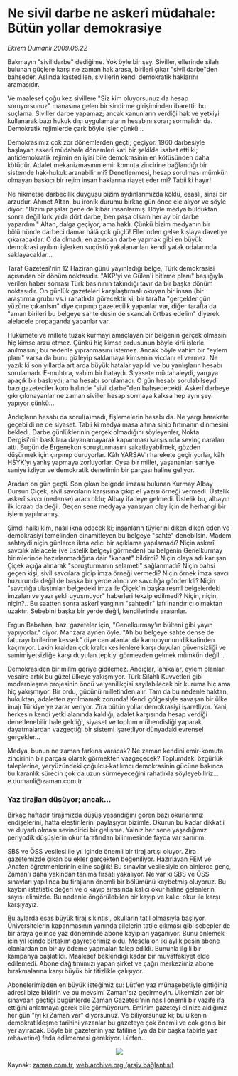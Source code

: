 # Ne sivil darbe ne askerî müdahale: Bütün yollar demokrasiye

*Ekrem Dumanlı 2009.06.22*

<td class="columnist-detail">
<p>Bakmayın "sivil darbe" dediğime. Yok öyle bir şey. Siviller, ellerinde silah bulunan güçlere karşı ne zaman hak arasa, birileri çıkar "sivil darbe"den bahseder. Aslında kastedilen, sivillerin kendi demokratik haklarını aramasıdır.</p>
<p>
<div id="haberMetinDiv">
<p>Ve maalesef çoğu kez sivillere "Siz kim oluyorsunuz da hesap soruyorsunuz" manasına gelen bir sindirme girişiminden ibarettir bu suçlama. Siviller darbe yapamaz; ancak kanunların verdiği hak ve yetkiyi kullanarak bazı hukuk dışı uygulamaların hesabını sorar; sormalıdır da. Demokratik rejimlerde çark böyle işler çünkü...
<p>Demokrasimiz çok zor dönemlerden geçti; geçiyor. 1960 darbesiyle başlayan askerî müdahale dönemleri kati bir şekilde isabet etti ki; antidemokratik rejimin en iyisi bile demokrasinin en kötüsünden daha kötüdür. Adalet mekanizmasının emir komuta zincirine bağlandığı bir sistemde hak-hukuk aranabilir mi? Denetlenmesi, hesap sorulması mümkün olmayan baskıcı bir rejim insan haklarına riayet eder mi? Tabii ki hayır!
<p>Ne hikmetse darbecilik duygusu bizim aydınlarımızda köklü, esaslı, sinsi bir arzudur. Ahmet Altan, bu ironik durumu birkaç gün önce ele alıyor ve şöyle diyor: "Bizim paşalar gene de kibar insanlarmış. Böyle medya bulduktan sonra değil kırk yılda dört darbe, ben paşa olsam her ay bir darbe yapardım." Altan, dalga geçiyor; ama haklı. Çünkü bizim medyanın bir bölümünde darbeci damar hâlâ çok güçlü! Ellerinden gelse kışlaya davetiye çıkaracaklar. O da olmadı; en azından darbe yapmak gibi en büyük demokrasi ayıbını işlerken suçüstü yakalananları kendi yatak odalarında saklayacaklar...
<p>Taraf Gazetesi'nin 12 Haziran günü yayınladığı belge, Türk demokrasisi açısından bir dönüm noktasıdır. "AKP'yi ve Gülen'i bitirme planı" başlığıyla verilen haber sonrası Türk basınının takındığı tavır da bir başka dönüm noktasıdır. On günlük gazeteleri karşılaştırmalı okuyan bir insan (bir araştırma grubu vs.) rahatlıkla görecektir ki; bir tarafta "gerçekler gün yüzüne çıkarılsın" diye çırpınıp gazetecilik yapanlar var, diğer tarafta da "aman birileri bu belgeye sahte desin de skandalı örtbas edelim" diyerek alelacele propaganda yapanlar var.
<p>Hükümete ve millete tuzak kurmayı amaçlayan bir belgenin gerçek olmasını hiç kimse arzu etmez. Çünkü hiç kimse ordusunun böyle kirli işlerle anılmasını; bu nedenle yıpranmasını istemez. Ancak böyle vahim bir "eylem planı" varsa da bunu gizleyip saklamaya kimsenin vicdanı el vermez. Ne yazık ki son yıllarda art arda büyük hatalar yapıldı ve bu yanlışların hesabı sorulamadı. E-muhtıra, vahim bir hataydı. Siyasete müdahaleydi, yargıya apaçık bir baskıydı; ama hesabı sorulamadı. O gün hesabı sorulabilseydi bazı gazeteciler koro halinde "sivil darbe"den bahsedecekti. Askerî darbeye gıkı çıkmayanlar ne zaman siviller hesap sormaya kalksa hep aynı şeyi yapıyor çünkü...
<p>Andıçların hesabı da sorul(a)madı, fişlemelerin hesabı da. Ne yargı harekete geçebildi ne de siyaset. Tabii ki medya masa altına sinip fırtınanın dinmesini bekledi. Darbe günlüklerinin gerçek olmadığını söyleyenler, Nokta Dergisi'nin baskılara dayanamayarak kapanması karşısında sevinç naraları attı. Bugün de Ergenekon soruşturmasını sakatlayabilmek, gözden düşürmek için çırpınıp duruyorlar. Kâh YARSAV'ı harekete geçiriyorlar, kâh HSYK'yı yanlış yapmaya zorluyorlar. Oysa bir millet, yaşananları saniye saniye izliyor ve demokratik denetimin bir parçası haline geliyor.
<p>Aradan on gün geçti. Son çıkan belgede imzası bulunan Kurmay Albay Dursun Çiçek, sivil savcıların karşısına çıkıp el yazısı örneği vermedi. Üstelik askerî savcı (nedense) aracı oldu; Albay ifadeye gelmedi. Üstelik bu, albayın ilk icraatı da değil. Geçen sene medyaya yansıyan olay için de herhangi bir işlem yapılmamış.
<p>Şimdi halkı kim, nasıl ikna edecek ki; insanların tüylerini diken diken eden ve demokrasiyi temelinden dinamitleyen bu belgeye "sahte" denebilsin. Madem sahteydi niçin günlerce ikna edici bir açıklama yapılamadı? Niçin askerî savcılık alelacele (ve üstelik belgeyi görmeden) bu belgenin Genelkurmay birimlerinde hazırlanmadığına dair "kanaat" bildirdi? Niçin olaya adı karışan Çiçek açığa alınarak "soruşturmanın selameti" sağlanmadı? Niçin bahsi geçen kişi, sivil savcılara gidip imza örneği vermedi? Niçin örnek imza savcı huzurunda değil de başka bir yerde alındı ve savcılığa gönderildi? Niçin "savcılığa ulaştırılan belgedeki imza ile Çiçek'in başka resmî belgelerdeki imzaları ve yazı şekli uyuşmuyor" haberleri tekzip edilmedi? Niçin, niçin, niçin?.. Bu saatten sonra askerî yargının "sahtedir" lafı inandırıcı olmaktan uzaktır. Sebebini başka bir yerde değil, kendilerinde arasınlar.
<p>Ergun Babahan, bazı gazeteler için, "Genelkurmay'ın bülteni gibi yayın yapıyorlar." diyor. Manzara aynen öyle. "Ah bu belgeye sahte dense de faturayı birilerine kessek" diye can atanlar da kamuoyunun dikkatinden kaçmıyor. Lakin kraldan çok kralcı kesilenlere karşı duyulan güvensizliği ve samimiyetsizliğe karşı duyulan tepkiyi görmezden gelmek mümkün değil...
<p>Demokrasiden bir milim geriye gidilemez. Andıçlar, lahikalar, eylem planları vesaire artık bu güzel ülkeye yakışmıyor. Türk Silahlı Kuvvetleri gibi modernleşme projesinin öncü ve yenilikçisi sayılabilecek bir kuruma hiç ama hiç yakışmıyor. Bir ordu, gücünü milletinden alır. Tam da bu nedenle haktan, hukuktan, adaletten ayrılmamak zorunda! Kendi gölgesiyle savaşan bir ülke imajı Türkiye'ye zarar veriyor. Zira bütün yollar demokrasiyi işaretliyor. Yani, herkesin kendi yetki alanında kaldığı, adalet karşısında hesap verdiği denetlenebilir hale geldiği, siyaset ve toplum mühendisliği yaparak dayatmalardan vazgeçtiği bir sistemi işaretliyor dünyadaki evrensel gerçekler...
<p>Medya, bunun ne zaman farkına varacak? Ne zaman kendini emir-komuta zincirinin bir parçası olarak görmekten vazgeçecek? Toplumdaki özgürlük taleplerine, yeryüzündeki çoğulcu-katılımcı demokrasinin gücüne bakınca bu karanlık sürecin çok da uzun sürmeyeceğini rahatlıkla söyleyebiliriz... e.dumanli@zaman.com.tr
<p>
<p><h3>Yaz tirajları düşüyor; ancak...</h3>
<p>
<p>Birkaç haftadır tirajımızda düşüş yaşandığını gören bazı okurlarımız endişelerini, hatta eleştirilerini paylaşıyor bizimle. Okurun bu kadar dikkatli ve duyarlı olması sevindirici bir gelişme. Yalnız her sene yaşadığımız periyodik düşüşlerin okur tarafından bilinmesinde fayda var sanırım.
<p>SBS ve ÖSS vesilesi ile yıl içinde önemli bir tiraj artışı oluyor. Zira gazetemizde çıkan bu ekler gerçekten beğeniliyor. Hazırlayan FEM ve Anafen öğretmenlerinin eline sağlık! Bu sınavlar vesilesiyle on binlerce genç, Zaman'ı daha yakından tanıma fırsatı yakalıyor. Ne var ki SBS ve ÖSS sınavları yapılınca bu tirajların önemli bir bölümünü kaybetmiş oluyoruz. Bu kaybın istatistik değeri ve o kayıp sırasında kalıcı okur haline gelenlerin sayısı elimizde. Bu nedenle öngörülebilen bir kayıp ve kalıcı okur ile karşı karşıyayız.
<p>Bu aylarda esas büyük tiraj sıkıntısı, okulların tatil olmasıyla başlıyor. Üniversitelerin kapanmasının yanında ailelerin tatile çıkması gibi sebepler de bir araya gelince yaz döneminde abone kayıpları yaşanıyor. Bunu önlemek için yıl içinde birtakım gayretlerimiz oldu. Mesela on iki aylık peşin abone olanlardan on bir ay ödeme yapmaları talep edildi. Bununla ilgili bir kampanya başlatıldı. Maalesef beklendiği kadar bir muvaffakiyet elde edilemedi. Abone dağıtımımızı yapan şirket ve çağrı merkezimiz abone bırakmalarına karşı büyük bir titizlikle çalışıyor.
<p>Abonelerimizden en büyük isteğimiz şu: Lütfen yaz münasebetiyle gittiğiniz adresi bize bildirin ve bu mevsimi Zaman'sız geçirmeyin. Ülkemizin zor bir sınavdan geçtiği bugünlerde Zaman Gazetesi'nin nasıl önemli bir vazife ifa ettiğini anlatmaya gerek bile görmüyorum. Eminim gazeteyi elinize aldığınız her gün "iyi ki Zaman var" diyorsunuz. Ve biliyorsunuz ki; bu ülkenin demokratikleşme tarihini yazanlar bu gazeteye çok önemli ve çok geniş bir yer ayıracak. Böyle bir gazetenin yaz tatiline (ya da bir başka tabirle yaz rehavetine) feda edilmemesi gerekiyor. Lütfen...
<p><p align="center"><img border="0" src="http://web.archive.org/web/20110105111330im_/http://medya.zaman.com.tr/2009/06/22/tiraj.gif"/>
<p></p></p></p></p></p></p></p></p></p></p></p></p></p></p></p></p></p></p></p></p></p></div>
</p>
<a href="http://web.archive.org/web/20110105111330/mailto:e.dumanli@zaman.com.tr">
</a></td>

Kaynak: [zaman.com.tr](http://zaman.com.tr/yazar.do?yazino=861467), [web.archive.org (arşiv bağlantısı)](http://web.archive.org/web/20110105111330/http://www.zaman.com.tr/yazar.do?yazino=861467)
